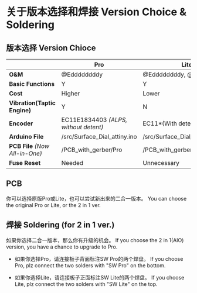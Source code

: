 # 关于版本选择和焊接 Version Choice & Soldering

## 版本选择 Version Chioce

|                              | Pro                                  | Lite                              |
| ---------------------------- | ------------------------------------ | --------------------------------- |
| **O&M**                      | @Eddddddddy            | @Eddddddddy, @leostudiooo         |
| **Basic Functions**          | Y                                    | Y                                 |
| **Cost**                     | Higher                               | Lower                             |
| **Vibration(Taptic Engine)** | Y                                    | N                                 |
| **Encoder**                  | EC11E1834403 _(ALPS, without detent)_ | EC11*(With detent)*               |
| **Arduino File**             | /src/Surface_Dial_attiny.ino         | /src/Surface_Dial_attiny_Lite.ino |
| **PCB File** _(Now All-in-One)_                 | /PCB_with_gerber/Pro | /PCB_with_gerber/Lite |
| **Fuse Reset**               | Needed                               | Unnecessary                       |

## PCB

你可以选择原版Pro或Lite，也可以尝试新出来的二合一版本。
You can choose the original Pro or Lite, or the 2 in 1 ver.

## 焊接 Soldering (for 2 in 1 ver.)

如果你选择二合一版本，那么你有升级的机会。
If you choose the 2 in 1(AIO) version, you have a chance to upgrade to Pro.

- 如果你选择Pro，请连接板子背面标注SW Pro的两个焊盘。
If you choose Pro, plz connect the two solders with "SW Pro" on the bottom.

- 如果你选择Lite，请连接板子正面标注SW Lite的两个焊盘。
If you choose Lite, plz connect the two solders with "SW Lite" on the top.
